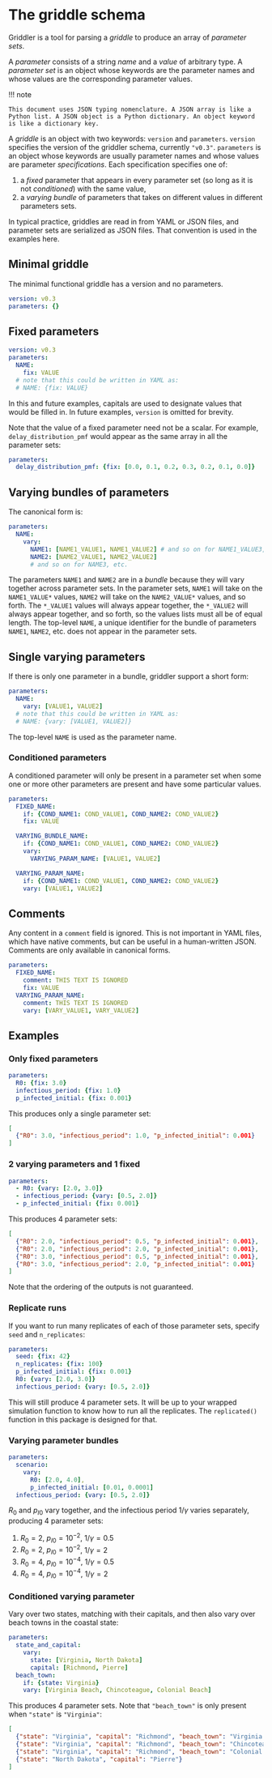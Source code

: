 # The griddle schema

Griddler is a tool for parsing a *griddle* to produce an array of *parameter sets*.

A *parameter* consists of a string *name* and a *value* of arbitrary type. A *parameter set* is an object whose keywords are the parameter names and whose values are the corresponding parameter values.

!!! note

    This document uses JSON typing nomenclature. A JSON array is like a Python list. A JSON object is a Python dictionary. An object keyword is like a dictionary key.


A *griddle* is an object with two keywords: `version` and `parameters`. `version` specifies the version of the griddler schema, currently `"v0.3"`. `parameters` is an object whose keywords are usually parameter names and whose values are parameter *specifications*. Each specification specifies one of:

1. a *fixed* parameter that appears in every parameter set (so long as it is not *conditioned*) with the same value,
2. a *varying bundle* of parameters that takes on different values in different parameters sets.

In typical practice, griddles are read in from YAML or JSON files, and parameter sets are serialized as JSON files. That convention is used in the examples here.

## Minimal griddle

The minimal functional griddle has a version and no parameters.

```yaml
version: v0.3
parameters: {}
```

## Fixed parameters

```yaml
version: v0.3
parameters:
  NAME:
    fix: VALUE
  # note that this could be written in YAML as:
  # NAME: {fix: VALUE}
```

In this and future examples, capitals are used to designate values that would be filled in. In future examples, `version` is omitted for brevity.

Note that the value of a fixed parameter need not be a scalar. For example, `delay_distribution_pmf` would appear as the same array in all the parameter sets:

```yaml
parameters:
  delay_distribution_pmf: {fix: [0.0, 0.1, 0.2, 0.3, 0.2, 0.1, 0.0]}
```

## Varying bundles of parameters

The canonical form is:

```yaml
parameters:
  NAME:
    vary:
      NAME1: [NAME1_VALUE1, NAME1_VALUE2] # and so on for NAME1_VALUE3, etc.
      NAME2: [NAME2_VALUE1, NAME2_VALUE2]
      # and so on for NAME3, etc.
```

The parameters `NAME1` and `NAME2` are in a *bundle* because they will vary together across parameter sets. In the parameter sets, `NAME1` will take on the `NAME1_VALUE*` values, `NAME2` will take on the `NAME2_VALUE*` values, and so forth. The `*_VALUE1` values will always appear together, the `*_VALUE2` will always appear together, and so forth, so the values lists must all be of equal length. The top-level `NAME`, a unique identifier for the bundle of parameters `NAME1`, `NAME2`, etc. does not appear in the parameter sets.

## Single varying parameters

If there is only one parameter in a bundle, griddler support a short form:

```yaml
parameters:
  NAME:
    vary: [VALUE1, VALUE2]
  # note that this could be written in YAML as:
  # NAME: {vary: [VALUE1, VALUE2]}
```

The top-level `NAME` is used as the parameter name.

### Conditioned parameters

A conditioned parameter will only be present in a parameter set when some one or more other parameters are present and have some particular values.

```yaml
parameters:
  FIXED_NAME:
    if: {COND_NAME1: COND_VALUE1, COND_NAME2: COND_VALUE2}
    fix: VALUE

  VARYING_BUNDLE_NAME:
    if: {COND_NAME1: COND_VALUE1, COND_NAME2: COND_VALUE2}
    vary:
      VARYING_PARAM_NAME: [VALUE1, VALUE2]

  VARYING_PARAM_NAME:
    if: {COND_NAME1: COND_VALUE1, COND_NAME2: COND_VALUE2}
    vary: [VALUE1, VALUE2]
```

## Comments

Any content in a `comment` field is ignored. This is not important in YAML files, which have native comments, but can be useful in a human-written JSON. Comments are only available in canonical forms.

```yaml
parameters:
  FIXED_NAME:
    comment: THIS TEXT IS IGNORED
    fix: VALUE
  VARYING_PARAM_NAME:
    comment: THIS TEXT IS IGNORED
    vary: [VARY_VALUE1, VARY_VALUE2]
```

## Examples

### Only fixed parameters

```yaml
parameters:
  R0: {fix: 3.0}
  infectious_period: {fix: 1.0}
  p_infected_initial: {fix: 0.001}
```

This produces only a single parameter set:

```json
[
  {"R0": 3.0, "infectious_period": 1.0, "p_infected_initial": 0.001}
]
```

### 2 varying parameters and 1 fixed

```yaml
parameters:
  - R0: {vary: [2.0, 3.0]}
  - infectious_period: {vary: [0.5, 2.0]}
  - p_infected_initial: {fix: 0.001}
```

This produces 4 parameter sets:

```json
[
  {"R0": 2.0, "infectious_period": 0.5, "p_infected_initial": 0.001},
  {"R0": 2.0, "infectious_period": 2.0, "p_infected_initial": 0.001},
  {"R0": 3.0, "infectious_period": 0.5, "p_infected_initial": 0.001},
  {"R0": 3.0, "infectious_period": 2.0, "p_infected_initial": 0.001}
]
```

Note that the ordering of the outputs is not guaranteed.

### Replicate runs

If you want to run many replicates of each of those parameter sets, specify `seed` and `n_replicates`:

```yaml
parameters:
  seed: {fix: 42}
  n_replicates: {fix: 100}
  p_infected_initial: {fix: 0.001}
  R0: {vary: [2.0, 3.0]}
  infectious_period: {vary: [0.5, 2.0]}
```

This will still produce 4 parameter sets. It will be up to your wrapped simulation function to know how to run all the replicates. The `replicated()` function in this package is designed for that.

### Varying parameter bundles

```yaml
parameters:
  scenario:
    vary:
      R0: [2.0, 4.0],
      p_infected_initial: [0.01, 0.0001]
  infectious_period: {vary: [0.5, 2.0]}
```

$R_0$ and $p_{I0}$ vary together, and the infectious period $1/\gamma$ varies separately, producing 4 parameter sets:

1. $R_0=2$, $p_{I0}=10^{-2}$, $1/\gamma=0.5$
2. $R_0=2$, $p_{I0}=10^{-2}$, $1/\gamma=2$
3. $R_0=4$, $p_{I0}=10^{-4}$, $1/\gamma=0.5$
4. $R_0=4$, $p_{I0}=10^{-4}$, $1/\gamma=2$

### Conditioned varying parameter

Vary over two states, matching with their capitals, and then also vary over beach towns in the coastal state:

```yaml
parameters:
  state_and_capital:
    vary:
      state: [Virginia, North Dakota]
      capital: [Richmond, Pierre]
  beach_town:
    if: {state: Virginia}
    vary: [Virginia Beach, Chincoteague, Colonial Beach]
```

This produces 4 parameter sets. Note that `"beach_town"` is only present when `"state"` is `"Virginia"`:

```json
[
  {"state": "Virginia", "capital": "Richmond", "beach_town": "Virginia Beach"},
  {"state": "Virginia", "capital": "Richmond", "beach_town": "Chincoteague"},
  {"state": "Virginia", "capital": "Richmond", "beach_town": "Colonial Beach"},
  {"state": "North Dakota", "capital": "Pierre"}
]
```
